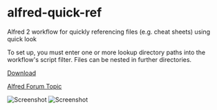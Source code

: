 alfred-quick-ref
================================

Alfred 2 workflow for quickly referencing files (e.g. cheat sheets) using quick look

To set up, you must enter one or more lookup directory paths into the workflow's script filter. Files can be nested in further directories.


[Download](https://raw.github.com/mwaterfall/alfred-quick-ref/master/quick-ref.alfredworkflow)

[Alfred Forum Topic](http://www.alfredforum.com/topic/3153-quick-ref-quickly-reference-files-eg-cheat-sheets-using-quick-look/)

![Screenshot](https://raw.github.com/mwaterfall/alfred-quick-ref/master/screenshot-1.png)
![Screenshot](https://raw.github.com/mwaterfall/alfred-quick-ref/master/screenshot-2.png)
